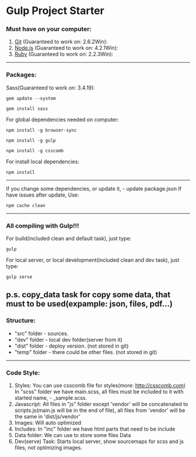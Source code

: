 # Gulp Project Starter
### Must have on your computer:
1. [Git](https://git-scm.com/download) (Guaranteed to work on: 2.6.2Win):
2. [Node.js](https://nodejs.org/en/download) (Guaranteed to work on: 4.2.1Win):
3. [Ruby](http://rubyinstaller.org/downloads) (Guaranteed to work on: 2.2.3Win):
-----------------------------------------------
### Packages:
Sass(Guaranteed to work on: 3.4.19):
```
gem update --system
```
```
gem install sass
```
For global dependencies needed on computer:
```
npm install -g browser-sync
```
```
npm install -g gulp
```
```
npm install -g csscomb
```
For install local dependencies:
```
npm install
```
-----------------------------------------------
If you change some dependencies, or update it, - update package.json
If have issues after update, Use:
```
npm cache clean
```
-----------------------------------------------
### All compiling with Gulp!!!
For build(included clean and default task), just type:
```
gulp
```
For local server, or local development(included clean and dev task), just type:
```
gulp serve
```
p.s.
copy_data task for copy some data, that must to be used(expample: json, files, pdf...)
-----------------------------------------------
### Structure:
* "src" folder - sources.
* "dev" folder - local dev folder(server from it)
* "dist" folder - deploy version. (not stored in git)
* "temp" folder - there could be other files. (not stored in git)
-----------------------------------------------
### Code Style:
1) Styles:
You can use csscomb file for styles(more: http://csscomb.com)
In "scss" folder we have main.scss, all files must be included to it with started name, - _sample.scss.
2) Javascript:
All files in "js" folder except 'vendor' will be concatenated to scripts.js(main.js will be in the end of file), all files from 'vendor' will be the same in 'dist/js/vendor'
3) Images:
Will auto optimized
4) Includes:
In "inc" folder we have html parts that need to be include
5) Data folder:
We can use to store some files Data
6) Dev(serve) Task:
Starts local server, show sourcemaps for scss and js files, not optimizing images.